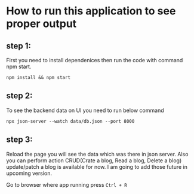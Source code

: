 # How to run this application to see proper output

## step 1:
First you need to install dependenices then run the code with command npm start.
```
npm install && npm start
```

## step 2:
To see the backend data on UI you need to run below command
```
npx json-server --watch data/db.json --port 8000
```

## step 3: 
Reload the page you will see the data which was there in json server. Also you can perform action CRUD(Crate a blog, Read a blog, Delete a blog)
update/patch a blog is available for now. I am going to add those future in upcoming version.

Go to browser where app running press ```Ctrl + R```

